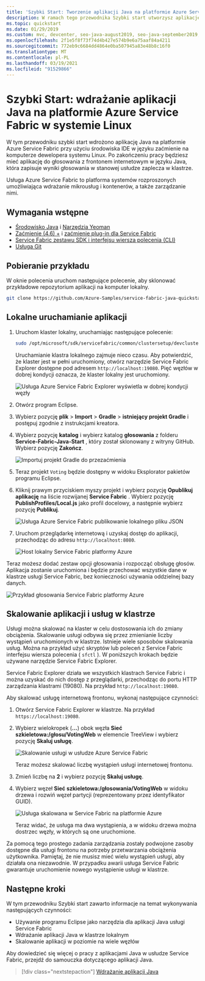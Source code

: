 ```yaml
---
title: 'Szybki Start: Tworzenie aplikacji Java na platformie Azure Service Fabric'
description: W ramach tego przewodnika Szybki start utworzysz aplikację Java dla platformy Azure za pomocą aplikacji przykładowej niezawodnych usług usługi Service Fabric.
ms.topic: quickstart
ms.date: 01/29/2019
ms.custom: mvc, devcenter, seo-java-august2019, seo-java-september2019, devx-track-java
ms.openlocfilehash: 2f1e5f8f73f74d4b427e574b9e6a75aaf84a4211
ms.sourcegitcommit: 772eb9c6684dd4864e0ba507945a83e48b8c16f0
ms.translationtype: MT
ms.contentlocale: pl-PL
ms.lasthandoff: 03/19/2021
ms.locfileid: "91529866"
---
```

# <a name="quickstart--deploy-a-java-app-to-azure-service-fabric-on-linux"></a>Szybki Start: wdrażanie aplikacji Java na platformie Azure Service Fabric w systemie Linux

W tym przewodniku szybki start wdrożono aplikację Java na platformie Azure Service Fabric przy użyciu środowiska IDE w języku zaćmienie na komputerze dewelopera systemu Linux. Po zakończeniu pracy będziesz mieć aplikację do głosowania z frontonem internetowym w języku Java, która zapisuje wyniki głosowania w stanowej usłudze zaplecza w klastrze.

Usługa Azure Service Fabric to platforma systemów rozproszonych umożliwiająca wdrażanie mikrousług i kontenerów, a także zarządzanie nimi.

## <a name="prerequisites"></a>Wymagania wstępne

- [Środowisko Java](./service-fabric-get-started-linux.md#set-up-java-development) i [Narzędzia Yeoman](./service-fabric-get-started-linux.md#set-up-yeoman-generators-for-containers-and-guest-executables)
- [Zaćmienie (4.6) +](https://www.eclipse.org/downloads/packages/) i [zaćmienie plug-in dla Service Fabric](./service-fabric-get-started-linux.md#install-the-eclipse-plug-in-optional)
- [Service Fabric zestawu SDK i interfejsu wiersza polecenia (CLI)](./service-fabric-get-started-linux.md#installation-methods)
- [Usługa Git](https://git-scm.com/downloads)

## <a name="download-the-sample"></a>Pobieranie przykładu

W oknie polecenia uruchom następujące polecenie, aby sklonować przykładowe repozytorium aplikacji na komputer lokalny.

```bash
git clone https://github.com/Azure-Samples/service-fabric-java-quickstart.git
```

## <a name="run-the-application-locally"></a>Lokalne uruchamianie aplikacji

1. Uruchom klaster lokalny, uruchamiając następujące polecenie:

    ```bash
    sudo /opt/microsoft/sdk/servicefabric/common/clustersetup/devclustersetup.sh
    ```
    Uruchamianie klastra lokalnego zajmuje nieco czasu. Aby potwierdzić, że klaster jest w pełni uruchomiony, otwórz narzędzie Service Fabric Explorer dostępne pod adresem `http://localhost:19080`. Pięć węzłów w dobrej kondycji oznacza, że klaster lokalny jest uruchomiony.

    ![Usługa Azure Service Fabric Explorer wyświetla w dobrej kondycji węzły](./media/service-fabric-quickstart-java/service-fabric-explorer-healthy-nodes.png)

2. Otwórz program Eclipse.
3. Wybierz pozycję **plik**  >  **Import**  >  **Gradle**  >  **istniejący projekt Gradle** i postępuj zgodnie z instrukcjami kreatora.
4. Wybierz pozycję **katalog** i wybierz katalog **głosowania** z folderu **Service-Fabric-Java-Start** , który został sklonowany z witryny GitHub. Wybierz pozycję **Zakończ**.

    ![Importuj projekt Gradle do przezaćmienia](./media/service-fabric-quickstart-java/eclipse-import-gradle-project.png)

5. Teraz projekt `Voting` będzie dostępny w widoku Eksplorator pakietów programu Eclipse.
6. Kliknij prawym przyciskiem myszy projekt i wybierz pozycję **Opublikuj aplikację** na liście rozwijanej **Service Fabric** . Wybierz pozycję **PublishProfiles/Local.js** jako profil docelowy, a następnie wybierz pozycję **Publikuj**.

    ![Usługa Azure Service Fabric publikowanie lokalnego pliku JSON](./media/service-fabric-quickstart-java/service-fabric-publish-local-json.png)

7. Uruchom przeglądarkę internetową i uzyskaj dostęp do aplikacji, przechodząc do adresu `http://localhost:8080`.

    ![Host lokalny Service Fabric platformy Azure](./media/service-fabric-quickstart-java/service-fabric-local-host.png)

Teraz możesz dodać zestaw opcji głosowania i rozpocząć obsługę głosów. Aplikacja zostanie uruchomiona i będzie przechować wszystkie dane w klastrze usługi Service Fabric, bez konieczności używania oddzielnej bazy danych.

![Przykład głosowania Service Fabric platformy Azure](./media/service-fabric-quickstart-java/service-fabric-voting-sample.png)

## <a name="scale-applications-and-services-in-a-cluster"></a>Skalowanie aplikacji i usług w klastrze

Usługi można skalować na klaster w celu dostosowania ich do zmiany obciążenia. Skalowanie usługi odbywa się przez zmienianie liczby wystąpień uruchomionych w klastrze. Istnieje wiele sposobów skalowania usług. Można na przykład użyć skryptów lub poleceń z Service Fabric interfejsu wiersza polecenia ( `sfctl` ). W poniższych krokach będzie używane narzędzie Service Fabric Explorer.

Service Fabric Explorer działa we wszystkich klastrach Service Fabric i można uzyskać do nich dostęp z przeglądarki, przechodząc do portu HTTP zarządzania klastrami (19080). Na przykład `http://localhost:19080`.

Aby skalować usługę internetową frontonu, wykonaj następujące czynności:

1. Otwórz Service Fabric Explorer w klastrze. Na przykład `https://localhost:19080`.
2. Wybierz wielokropek (**...**) obok węzła **Sieć szkieletowa:/głosu/VotingWeb** w elemencie TreeView i wybierz pozycję **Skaluj usługę**.

    ![Skalowanie usługi w usłudze Azure Service Fabric](./media/service-fabric-quickstart-java/service-fabric-scale-service.png)

    Teraz możesz skalować liczbę wystąpień usługi internetowej frontonu.

3. Zmień liczbę na **2** i wybierz pozycję **Skaluj usługę**.
4. Wybierz węzeł **Sieć szkieletowa:/głosowania/VotingWeb** w widoku drzewa i rozwiń węzeł partycji (reprezentowany przez identyfikator GUID).

    ![Usługa skalowana w Service Fabric na platformie Azure](./media/service-fabric-quickstart-java/service-fabric-explorer-service-scaled.png)

    Teraz widać, że usługa ma dwa wystąpienia, a w widoku drzewa można dostrzec węzły, w których są one uruchomione.

Za pomocą tego prostego zadania zarządzania zostały podwojone zasoby dostępne dla usługi frontonu na potrzeby przetwarzania obciążenia użytkownika. Pamiętaj, że nie musisz mieć wielu wystąpień usługi, aby działała ona niezawodnie. W przypadku awarii usługa Service Fabric gwarantuje uruchomienie nowego wystąpienie usługi w klastrze.

## <a name="next-steps"></a>Następne kroki

W tym przewodniku Szybki start zawarto informacje na temat wykonywania następujących czynności:

* Używanie programu Eclipse jako narzędzia dla aplikacji Java usługi Service Fabric
* Wdrażanie aplikacji Java w klastrze lokalnym
* Skalowanie aplikacji w poziomie na wiele węzłów

Aby dowiedzieć się więcej o pracy z aplikacjami Java w usłudze Service Fabric, przejdź do samouczka dotyczącego aplikacji Java.

> [!div class="nextstepaction"]
> [Wdrażanie aplikacji Java](./service-fabric-tutorial-create-java-app.md)

